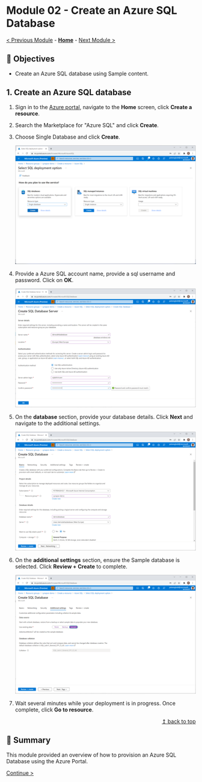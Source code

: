# Module 02 - Create an Azure SQL Database

[< Previous Module](../module01/module01.md) - **[Home](../README.md)** - [Next Module >](../module03/module03.md)

## :dart: Objectives

* Create an Azure SQL database using Sample content.

## 1. Create an Azure SQL database

1. Sign in to the [Azure portal](https://portal.azure.com), navigate to the **Home** screen, click **Create a resource**.
2. Search the Marketplace for "Azure SQL" and click **Create**.
3. Choose Single Database and click **Create**.

    ![Create a Resource](../module02/screen01.png)  

4. Provide a Azure SQL account name, provide a sql username and password. Click on **OK**.

    ![Create a Resource](../module02/screen02.png)  

5. On the **database** section, provide your database details. Click **Next** and navigate to the additional settings.

    ![Create a Resource](../module02/screen03.png)

6. On the **additional settings** section, ensure the Sample database is selected. Click **Review + Create** to complete.

    ![Create a Resource](../module02/screen04.png)  

7. Wait several minutes while your deployment is in progress. Once complete, click **Go to resource**.

<div align="right"><a href="#module-02---create-an-azure-sql-database">↥ back to top</a></div>


## :tada: Summary

This module provided an overview of how to provision an Azure SQL Database using the Azure Portal.

[Continue >](../modules03/module03.md)